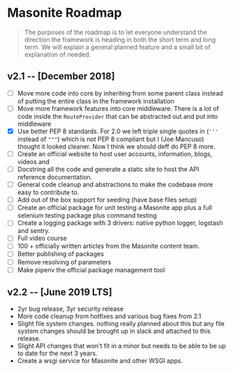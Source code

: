 # Masonite Roadmap

> The purposes of the roadmap is to let everyone understand the direction the framework is heading in both the short term and long term.
We will explain a general planned feature and a small bit of explanation of needed.

## v2.1 -- [December 2018]

- [ ] Move more code into core by inheriting from some parent class instead of putting the entire class in the framework installation
- [ ] Move more framework features into core middleware. There is a lot of code inside the `RouteProvider` that can be abstracted out and put into middleware
- [x] Use better PEP 8 standards. For 2.0 we left triple single quotes in (`'''` instead of `"""`) which is not PEP 8 compliant but I (Joe Mancuso) 
thought it looked cleaner. Now I think we should deff do PEP 8 more.
- [ ] Create an official website to host user accounts, information, blogs, videos and 
- [ ] Docstring all the code and generate a static site to host the API reference documentation.
- [ ] General code cleanup and abstractions to make the codebase more easy to contribute to.
- [ ] Add out of the box support for seeding (have base files setup)
- [ ] Create an official package for unit testing a Masonite app plus a full selenium testing package plus command testing
- [ ] Create a logging package with 3 drivers: native python logger, logstash and sentry.
- [ ] Full video course
- [ ] 100 + officially written articles from the Masonite content team.
- [ ] Better publishing of packages 
- [ ] Remove resolving of parameters
- [ ] Make pipenv the official package management tool

## v2.2 -- [June 2019 LTS]

- 2yr bug release, 3yr security release
- More code cleanup from hotfixes and various bug fixes from 2.1
- Slight file system changes. nothing really planned about this but any file system changes should be brought up in slack and attached to this release.
- Slight API changes that won't fit in a minor but needs to be able to be up to date for the next 3 years.
- Create a wsgi service for Masonite and other WSGI apps.
